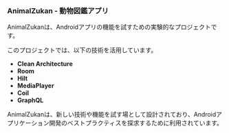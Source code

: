 ### AnimalZukan - 動物図鑑アプリ

AnimalZukanは、Androidアプリの機能を試すための実験的なプロジェクトです。

このプロジェクトでは、以下の技術を活用しています。

- **Clean Architecture**
- **Room**
- **Hilt**
- **MediaPlayer**
- **Coil**
- **GraphQL**

AnimalZukanは、新しい技術や機能を試す場として設計されており、Androidアプリケーション開発のベストプラクティスを探求するために利用されています。
